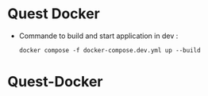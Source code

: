 # Quest Docker 


- Commande to build and start application in dev :
    
   ` docker compose -f docker-compose.dev.yml up --build `


# Quest-Docker
